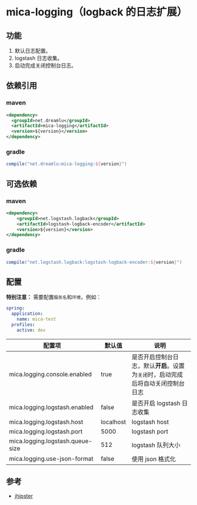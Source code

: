 # mica-logging（logback 的日志扩展）

## 功能
1. 默认日志配置。
2. logstash 日志收集。
3. 启动完成关闭控制台日志。

## 依赖引用
### maven
```xml
<dependency>
  <groupId>net.dreamlu</groupId>
  <artifactId>mica-logging</artifactId>
  <version>${version}</version>
</dependency>
```

### gradle
```groovy
compile("net.dreamlu:mica-logging:${version}")
```

## 可选依赖
### maven
```xml
<dependency>
    <groupId>net.logstash.logback</groupId>
    <artifactId>logstash-logback-encoder</artifactId>
    <version>${version}</version>
</dependency>
```

### gradle
```groovy
compile("net.logstash.logback:logstash-logback-encoder:${version}")
```

## 配置
**特别注意：** 需要配置`服务名`和`环境`，例如：

```yaml
spring:
  application:
    name: mica-test
  profiles:
    active: dev
```

| 配置项 | 默认值 | 说明 |
| ----- | ------ | ------ |
| mica.logging.console.enabled | true | 是否开启控制台日志，默认**开启**。设置为`关闭`时，启动完成后将自动关闭控制台日志 |
| mica.logging.logstash.enabled | false | 是否开启 logstash 日志收集 |
| mica.logging.logstash.host | localhost | logstash host |
| mica.logging.logstash.port | 5000 | logstash port |
| mica.logging.logstash.queue-size | 512 | logstash 队列大小 |
| mica.logging.use-json-format | false | 使用 json 格式化 |

## 参考
- [jhipster](https://github.com/jhipster/jhipster)